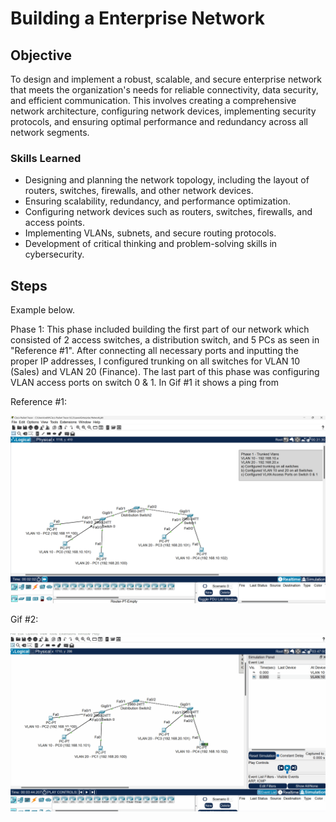 # Building a Enterprise Network

## Objective

To design and implement a robust, scalable, and secure enterprise network that meets the organization's needs for reliable connectivity, data security, and efficient communication. This involves creating a comprehensive network architecture, configuring network devices, implementing security protocols, and ensuring optimal performance and redundancy across all network segments.

### Skills Learned

- Designing and planning the network topology, including the layout of routers, switches, firewalls, and other network devices.
- Ensuring scalability, redundancy, and performance optimization.
- Configuring network devices such as routers, switches, firewalls, and access points.
- Implementing VLANs, subnets, and secure routing protocols.
- Development of critical thinking and problem-solving skills in cybersecurity.

## Steps

Example below.

Phase 1: This phase included building the first part of our network which consisted of 2 access switches, 
a distribution switch, and 5 PCs as seen in "Reference #1". After connecting all necessary ports and inputting the proper IP addresses, I configured trunking on all switches for VLAN 10 (Sales) and VLAN 20 (Finance). The last part of this phase was configuring VLAN access ports on switch 0 & 1. In Gif #1 it shows a ping from 

Reference #1:

<div>
<img src="https://github.com/Nickwhittall/Enterprise-Network/blob/main/Screenshot%201%20Enterprise%20Network.png" />
</div>

Gif #2:

<div>
<img src="https://github.com/Nickwhittall/Enterprise-Network/blob/main/enterprisenetworkphase1.gif" />
</div>
